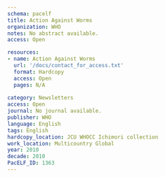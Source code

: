 ```yaml
---
schema: pacelf
title: Action Against Worms
organization: WHO
notes: No abstract available.
access: Open

resources:
- name: Action Against Worms
  url: '/docs/contact_for_access.txt'
  format: Hardcopy
  access: Open
  pages: N/A
 
category: Newsletters
access: Open
journal: No journal available.
publisher: WHO
language: English 
tags: English 
hardcopy_location: JCU WHOCC Ichimori collection
work_location: Multicountry Global
year: 2010
decade: 2010
PacELF_ID: 1363
---
```

